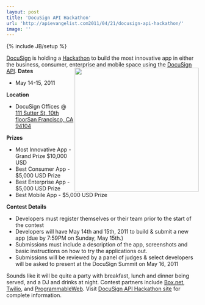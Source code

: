 ```yaml
---
layout: post
title: 'DocuSign API Hackathon'
url: 'http://apievangelist.com2011/04/21/docusign-api-hackathon/'
image: ''
---
```

{% include JB/setup %}
<a title="DocuSign" href="http://www.docusign.com/">DocuSign</a> is holding a <a title="Hackathon" href="http://www.docusign.com/hackathon/">Hackathon</a> to build the most innovative app in either the business, consumer, enterprise and mobile space using the <a title="DocuSign API" href="http://www.docusign.com/developers-center/developers-center-overview">DocuSign API</a>.
<strong>Dates</strong><img src="http://kinlane-productions.s3.amazonaws.com/api-evangelist/DocuSign-Logo.jpg"  width="325" align="right" />
<ul >
     <li>May 14-15, 2011
     </li>
</ul><strong>Location</strong>
<ul >
     <li>DocuSign Offices @ <a title="111 Sutter St, 10th floor San Francisco, CA 94104" href="http://maps.google.com/maps?q=111+Sutter+St,+10th+floor+San+Francisco,+CA+94104&amp;um=1&amp;ie=UTF-8&amp;hq=&amp;hnear=111+Sutter+St,+San+Francisco,+CA+94104&amp;gl=us&amp;ei=DHqwTeGELc-ftwfEnIyLDA&amp;sa=X&amp;oi=geocode_result&amp;ct=title&amp;resnum=1&amp;ved=0CBUQ8gEwAA">111 Sutter St, 10th floorSan Francisco, CA 94104</a>
     </li>
</ul><strong>Prizes</strong>
<ul >
     <li>Most Innovative App - Grand Prize $10,000 USD
     </li>
     <li>Best Consumer App - $5,000 USD Prize
     </li>
     <li>Best Enterprise App - $5,000 USD Prize
     </li>
     <li>Best Mobile App - $5,000 USD Prize
     </li>
</ul><strong>Contest Details</strong>
<ul >
     <li>Developers must register themselves or their team prior to the start of the contest
     </li>
     <li>Developers will have May 14th and 15th, 2011 to build &amp; submit a new app (due by 7:59PM on Sunday, May 15th.)
     </li>
     <li>Submissions must include a description of the app, screenshots and basic instructions on how to try the applications out.
     </li>
     <li>Submissions will be reviewed by a panel of judges &amp; select developers will be asked to present at the DocuSign Summit on May 16, 2011
     </li>
</ul>Sounds like it will be quite a party with breakfast, lunch and dinner being served, and a DJ and drinks at night.
Contest partners include <a title="Box.net" href="http://www.box.net">Box.net</a>, <a title="Twilio" href="http://www.twilio.com">Twilio</a>, and <a title="ProgrammableWeb" href="http://www.programmableweb.com">ProgrammableWeb</a>. Visit <a title="DocuSign API Hackathon Site" href="http://www.docusign.com/hackathon/">DocuSign API Hackathon site</a> for complete information.
